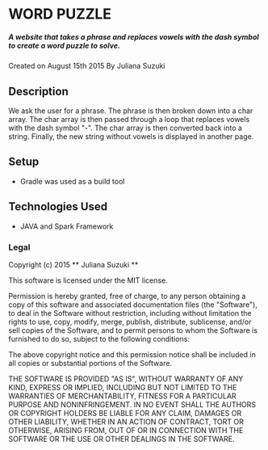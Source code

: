 # WORD PUZZLE

##### A website that takes a phrase and replaces vowels with the dash symbol to create a word puzzle to solve.
Created on August 15th 2015
By Juliana Suzuki

## Description

We ask the user for a phrase. The phrase is then broken down into a char array. The char array is then passed through
a loop that replaces vowels with the dash symbol "-". The char array is then converted back into a string. Finally,
the new string without vowels is displayed in another page.

## Setup

* Gradle was used as a build tool


## Technologies Used

* JAVA and Spark Framework

### Legal

Copyright (c) 2015 ** Juliana Suzuki **

This software is licensed under the MIT license.

Permission is hereby granted, free of charge, to any person obtaining a copy
of this software and associated documentation files (the "Software"), to deal
in the Software without restriction, including without limitation the rights
to use, copy, modify, merge, publish, distribute, sublicense, and/or sell
copies of the Software, and to permit persons to whom the Software is
furnished to do so, subject to the following conditions:

The above copyright notice and this permission notice shall be included in
all copies or substantial portions of the Software.

THE SOFTWARE IS PROVIDED "AS IS", WITHOUT WARRANTY OF ANY KIND, EXPRESS OR
IMPLIED, INCLUDING BUT NOT LIMITED TO THE WARRANTIES OF MERCHANTABILITY,
FITNESS FOR A PARTICULAR PURPOSE AND NONINFRINGEMENT. IN NO EVENT SHALL THE
AUTHORS OR COPYRIGHT HOLDERS BE LIABLE FOR ANY CLAIM, DAMAGES OR OTHER
LIABILITY, WHETHER IN AN ACTION OF CONTRACT, TORT OR OTHERWISE, ARISING FROM,
OUT OF OR IN CONNECTION WITH THE SOFTWARE OR THE USE OR OTHER DEALINGS IN
THE SOFTWARE.
